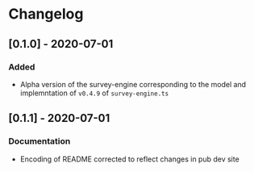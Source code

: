# Changelog


## [0.1.0] - 2020-07-01

### Added

- Alpha version of the survey-engine corresponding to the model and implemntation of `v0.4.9` of `survey-engine.ts`

## [0.1.1] - 2020-07-01

### Documentation

- Encoding of README corrected to reflect changes in pub dev site